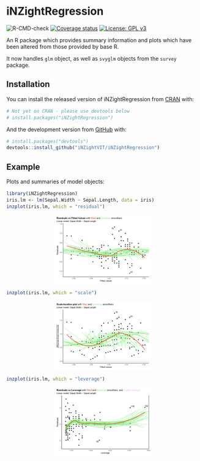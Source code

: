 
<!-- README.md is generated from README.Rmd. Please edit that file -->

# iNZightRegression

<!-- badges: start -->

![R-CMD-check](https://github.com/iNZightVIT/iNZightRegression/workflows/R-CMD-check/badge.svg)
[![Coverage
status](https://codecov.io/gh/iNZightVIT/iNZightRegression/branch/master/graph/badge.svg)](https://codecov.io/github/iNZightVIT/iNZightRegression?branch=master)
[![License: GPL
v3](https://img.shields.io/badge/License-GPL%20v3-blue.svg)](http://www.gnu.org/licenses/gpl-3.0)
<!-- badges: end -->

An R package which provides summary information and plots which have
been altered from those provided by base R.

It now handles `glm` object, as well as `svyglm` objects from the
`survey` package.

## Installation

You can install the released version of iNZightRegression from
[CRAN](https://CRAN.R-project.org) with:

``` r
# Not yet on CRAN - please use devtools below
# install.packages("iNZightRegression")
```

And the development version from [GitHub](https://github.com/) with:

``` r
# install.packages("devtools")
devtools::install_github("iNZightVIT/iNZightRegression")
```

## Example

Plots and summaries of model objects:

``` r
library(iNZightRegression)
iris.lm <- lm(Sepal.Width ~ Sepal.Length, data = iris)
inzplot(iris.lm, which = "residual")
```

<img src="man/figures/README-example-1.png" width="50%" style="display: block; margin: auto;" />

``` r
inzplot(iris.lm, which = "scale")
```

<img src="man/figures/README-example-2.png" width="50%" style="display: block; margin: auto;" />

``` r
inzplot(iris.lm, which = "leverage")
```

<img src="man/figures/README-example-3.png" width="50%" style="display: block; margin: auto;" />
